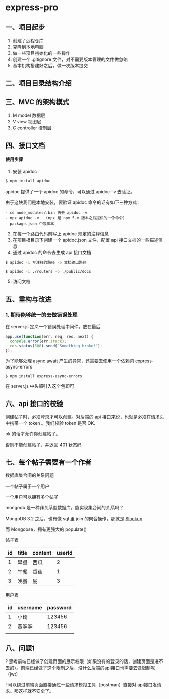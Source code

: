 # express-pro

## 一、项目起步

1. 创建了远程仓库
2. 克隆到本地电脑
3. 做一些项目初始化的一些操作
4. 创建一个 .gitignore 文件，对不需要版本管理的文件做忽略
5. 基本机构搭建好之后，做一次版本提交

## 二、项目目录结构介绍

## 三、MVC 的架构模式

1. M model 数据层
2. V view 视图层
3. C controller 控制层

## 四、接口文档

#### 使用步骤

1. 安装 apidoc

```bash
$ npm install apidoc
```

apidoc 提供了一个 apidoc 的命令，可以通过 apidoc -v 去验证。

由于这块我们是本地安装，要验证 apidoc 命令的话有如下三种方式：

    - cd node_modules/.bin 再去 apidoc -v
    - npx apidoc -v   (npx 是 npm 5.x 版本之后提供的一个命令)
    - package.json 中写脚本

2. 在每一个路由代码前写上 apidoc 规定的注释信息
3. 在项目根目录下创建一个 apidoc.json 文件，配置 api 接口文档的一些描述信息
4. 通过 apidoc 的命令去生成 api 接口文档

```bash
$ apidoc -i 写注释的路径 -o 文档输出路径

$ apidoc -i ./routers -o ./public/docs
```

5. 访问文档

## 五、重构与改进

### 1. 期待能够统一的去做错误处理

在 server.js 定义一个错误处理中间件。放在最后

```javascript
app.use(function(err, req, res, next) {
  console.error(err.stack);
  res.status(500).send("Something broke!");
});
```

为了能够处理 async await 产生的异常，还需要去使用一个依赖包 express-async-errors

```bash
$ npm install express-async-errors
```

在 server.js 中头部引入这个包即可

## 六、api 接口的校验

创建帖子时，必须登录才可以创建。对后端的 api 接口来说，也就是必须在请求头中携带一个 token 。我们校验 token 是否 OK.

ok 的话才允许你创建帖子。

否则不能创建帖子，并返回 401 状态码

## 七、每个帖子需要有一个作者

数据库集合间的关系问题

一个帖子属于一个用户

一个用户可以拥有多个帖子



mongodb 是一种非关系型数据库。能实现集合间的关系吗？

MongoDB 3.2 之后，也有像 sql 里 join 的聚合操作，那就是 [$lookup](https://docs.mongodb.com/manual/reference/operator/aggregation/lookup/) 

而 Mongoose，拥有更强大的 populate()



帖子表

| id   | title | content | userId |
| ---- | ----- | ------- | ------ |
| 1    | 早餐  | 西瓜    | 2      |
| 2    | 午餐  | 香蕉    | 1      |
| 3    | 晚餐  | 屁      | 3      |

用户表

| id   | username | password |
| ---- | -------- | -------- |
| 1    | 小琦     | 123456   |
| 2    | 黄胖胖   | 123456   |
|      |          |          |

## 八、问题1

? 思考前端已经做了创建页面的展示权限（如果没有的登录的话，创建页面是进不去的）。前端已经做了这个限制之后，没什么后端的api接口也需要去做限制呢（jwt）

! 可以绕过前端页面直接通过一些请求模拟工具（postman）直接对 api接口发请求。那这样就不安全了。
